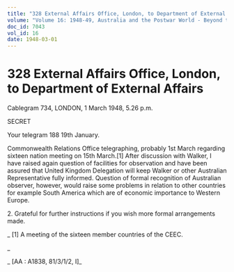 ```yaml
---
title: "328 External Affairs Office, London, to Department of External Affairs"
volume: "Volume 16: 1948-49, Australia and the Postwar World - Beyond the Region"
doc_id: 7043
vol_id: 16
date: 1948-03-01
---
```


# 328 External Affairs Office, London, to Department of External Affairs

Cablegram 734, LONDON, 1 March 1948, 5.26 p.m.

SECRET

Your telegram 188 19th January.

Commonwealth Relations Office telegraphing, probably 1st March regarding sixteen nation meeting on 15th March.[1] After discussion with Walker, I have raised again question of facilities for observation and have been assured that United Kingdom Delegation will keep Walker or other Australian Representative fully informed. Question of formal recognition of Australian observer, however, would raise some problems in relation to other countries for example South America which are of economic importance to Western Europe.

2\. Grateful for further instructions if you wish more formal arrangements made.

_ [1] A meeting of the sixteen member countries of the CEEC.

_

_ [AA : A1838, 81/3/1/2, I]_
